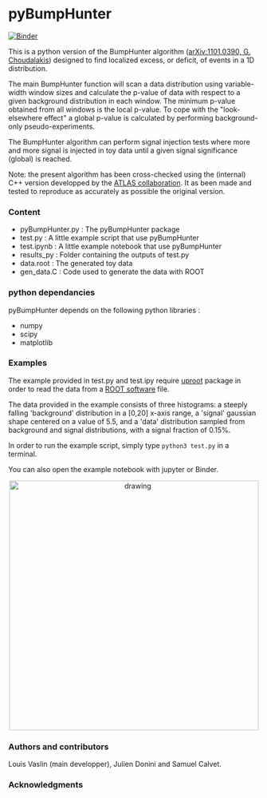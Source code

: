 # pyBumpHunter

[![Binder](https://mybinder.org/badge_logo.svg)](https://mybinder.org/v2/gh/lovaslin/pyBumpHunter/master)

This is a python version of the BumpHunter algorithm ([arXiv:1101.0390, G. Choudalakis](https://arxiv.org/abs/1101.0390)) designed to find localized excess, or deficit, of events in a 1D distribution.

The main BumpHunter function will scan a data distribution using variable-width window sizes and calculate the p-value of data with respect to a given background distribution in each window. The minimum p-value obtained from all windows is the local p-value. To cope with the "look-elsewhere effect" a global p-value is calculated by performing background-only pseudo-experiments.

The BumpHunter algorithm can perform signal injection tests where more and more signal is injected in toy data until a given signal significance (global) is reached.

Note: the present algorithm has been cross-checked using the (internal) C++ version developped by the [ATLAS collaboration](https://atlas.cern/). It as been made and tested to reproduce as accurately as possible the original version.

### Content

* pyBumpHunter.py : The pyBumpHunter package
* test.py : A little example script that use pyBumpHunter
* test.ipynb : A little example notebook that use pyBumpHunter
* results_py : Folder containing the outputs of test.py
* data.root  : The generated toy data
* gen_data.C : Code used to generate the data with ROOT

### python dependancies

pyBumpHunter depends on the following python libraries :

* numpy
* scipy
* matplotlib

### Examples

The example provided in test.py and test.ipy require [uproot](https://github.com/scikit-hep/uproot) package in order to read the data from a [ROOT software](https://root.cern.ch/) file.

The data provided in the example consists of three histograms: a steeply falling 'background' distribution in a [0,20] x-axis range, a 'signal' gaussian shape centered on a value of 5.5, and a 'data' distribution sampled from background and signal distributions, with a signal fraction of 0.15%.

In order to run the example script, simply type `python3 test.py` in a terminal.

You can also open the example notebook with jupyter or Binder.

<p align="center">
<img src="https://raw.githubusercontent.com/lovaslin/pyBumpHunter/master/results_py/BH_statistics.png" title="drawing"  width="500">
</p>

### Authors and contributors

Louis Vaslin (main developper), Julien Donini and Samuel Calvet.

### Acknowledgments